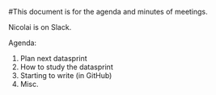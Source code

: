 #This document is for the agenda and minutes of meetings. 

Nicolai is on Slack. 

Agenda:

1. Plan next datasprint
2. How to study the datasprint
3. Starting to write (in GitHub)
4. Misc.
